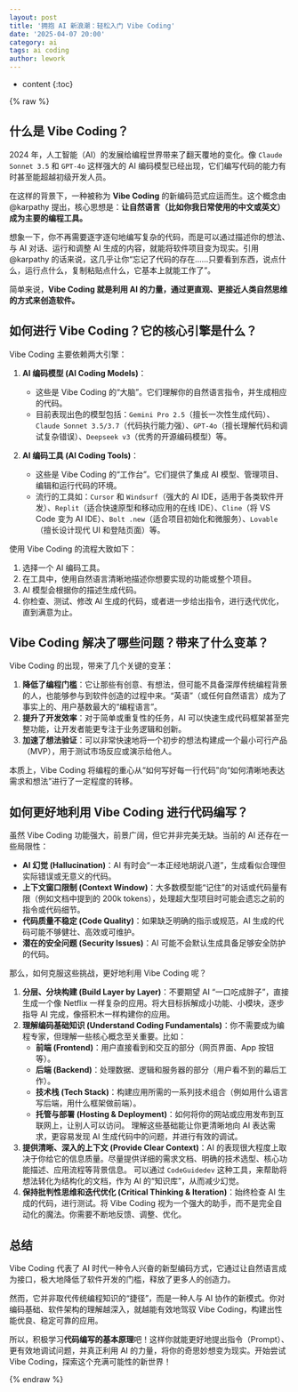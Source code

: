 ```yaml
---
layout: post
title: '拥抱 AI 新浪潮：轻松入门 Vibe Coding'
date: '2025-04-07 20:00'
category: ai
tags: ai coding
author: lework
---
```

* content
{:toc}

{% raw %}

## 什么是 Vibe Coding？

2024 年，人工智能（AI）的发展给编程世界带来了翻天覆地的变化。像 `Claude Sonnet 3.5` 和 `GPT-4o` 这样强大的 AI 编码模型已经出现，它们编写代码的能力有时甚至能超越初级开发人员。

在这样的背景下，一种被称为 **Vibe Coding** 的新编码范式应运而生。这个概念由 @karpathy 提出，核心思想是：**让自然语言（比如你我日常使用的中文或英文）成为主要的编程工具。**

想象一下，你不再需要逐字逐句地编写复杂的代码，而是可以通过描述你的想法、与 AI 对话、运行和调整 AI 生成的内容，就能将软件项目变为现实。引用 @karpathy 的话来说，这几乎让你“忘记了代码的存在……只要看到东西，说点什么，运行点什么，复制粘贴点什么，它基本上就能工作了”。

简单来说，**Vibe Coding 就是利用 AI 的力量，通过更直观、更接近人类自然思维的方式来创造软件。**





## 如何进行 Vibe Coding？它的核心引擎是什么？

Vibe Coding 主要依赖两大引擎：

1.  **AI 编码模型 (AI Coding Models)**：

    - 这些是 Vibe Coding 的“大脑”。它们理解你的自然语言指令，并生成相应的代码。
    - 目前表现出色的模型包括：`Gemini Pro 2.5`（擅长一次性生成代码）、`Claude Sonnet 3.5/3.7`（代码执行能力强）、`GPT-4o`（擅长理解代码和调试复杂错误）、`Deepseek v3`（优秀的开源编码模型）等。

2.  **AI 编码工具 (AI Coding Tools)**：
    - 这些是 Vibe Coding 的“工作台”。它们提供了集成 AI 模型、管理项目、编辑和运行代码的环境。
    - 流行的工具如：`Cursor` 和 `Windsurf`（强大的 AI IDE，适用于各类软件开发）、`Replit`（适合快速原型和移动应用的在线 IDE）、`Cline`（将 VS Code 变为 AI IDE）、`Bolt .new`（适合项目初始化和微服务）、`Lovable`（擅长设计现代 UI 和登陆页面）等。

使用 Vibe Coding 的流程大致如下：

1.  选择一个 AI 编码工具。
2.  在工具中，使用自然语言清晰地描述你想要实现的功能或整个项目。
3.  AI 模型会根据你的描述生成代码。
4.  你检查、测试、修改 AI 生成的代码，或者进一步给出指令，进行迭代优化，直到满意为止。

## Vibe Coding 解决了哪些问题？带来了什么变革？

Vibe Coding 的出现，带来了几个关键的变革：

1.  **降低了编程门槛**：它让那些有创意、有想法，但可能不具备深厚传统编程背景的人，也能够参与到软件创造的过程中来。“英语”（或任何自然语言）成为了事实上的、用户基数最大的“编程语言”。
2.  **提升了开发效率**：对于简单或重复性的任务，AI 可以快速生成代码框架甚至完整功能，让开发者能更专注于业务逻辑和创新。
3.  **加速了想法验证**：可以非常快速地将一个初步的想法构建成一个最小可行产品（MVP），用于测试市场反应或演示给他人。

本质上，Vibe Coding 将编程的重心从“如何写好每一行代码”向“如何清晰地表达需求和想法”进行了一定程度的转移。

## 如何更好地利用 Vibe Coding 进行代码编写？

虽然 Vibe Coding 功能强大，前景广阔，但它并非完美无缺。当前的 AI 还存在一些局限性：

- **AI 幻觉 (Hallucination)**：AI 有时会“一本正经地胡说八道”，生成看似合理但实际错误或无意义的代码。
- **上下文窗口限制 (Context Window)**：大多数模型能“记住”的对话或代码量有限（例如文档中提到的 200k tokens），处理超大型项目时可能会遗忘之前的指令或代码细节。
- **代码质量不稳定 (Code Quality)**：如果缺乏明确的指示或规范，AI 生成的代码可能不够健壮、高效或可维护。
- **潜在的安全问题 (Security Issues)**：AI 可能不会默认生成具备足够安全防护的代码。

那么，如何克服这些挑战，更好地利用 Vibe Coding 呢？

1.  **分层、分块构建 (Build Layer by Layer)**：不要期望 AI “一口吃成胖子”，直接生成一个像 Netflix 一样复杂的应用。将大目标拆解成小功能、小模块，逐步指导 AI 完成，像搭积木一样构建你的应用。
2.  **理解编码基础知识 (Understand Coding Fundamentals)**：你不需要成为编程专家，但理解一些核心概念至关重要。比如：
    - **前端 (Frontend)**：用户直接看到和交互的部分（网页界面、App 按钮等）。
    - **后端 (Backend)**：处理数据、逻辑和服务器的部分（用户看不到的幕后工作）。
    - **技术栈 (Tech Stack)**：构建应用所需的一系列技术组合（例如用什么语言写后端，用什么框架做前端）。
    - **托管与部署 (Hosting & Deployment)**：如何将你的网站或应用发布到互联网上，让别人可以访问。
      理解这些基础能让你更清晰地向 AI 表达需求，更容易发现 AI 生成代码中的问题，并进行有效的调试。
3.  **提供清晰、深入的上下文 (Provide Clear Context)**：AI 的表现很大程度上取决于你给它的信息质量。尽量提供详细的需求文档、明确的技术选型、核心功能描述、应用流程等背景信息。 可以通过 `CodeGuidedev` 这种工具，来帮助将想法转化为结构化的文档，作为 AI 的“知识库”，从而减少幻觉。
4.  **保持批判性思维和迭代优化 (Critical Thinking & Iteration)**：始终检查 AI 生成的代码，进行测试。将 Vibe Coding 视为一个强大的助手，而不是完全自动化的魔法。你需要不断地反馈、调整、优化。

## 总结

Vibe Coding 代表了 AI 时代一种令人兴奋的新型编码方式，它通过让自然语言成为接口，极大地降低了软件开发的门槛，释放了更多人的创造力。

然而，它并非取代传统编程知识的“捷径”，而是一种人与 AI 协作的新模式。你对编码基础、软件架构的理解越深入，就越能有效地驾驭 Vibe Coding，构建出性能优良、稳定可靠的应用。

所以，积极学习**代码编写的基本原理**吧！这样你就能更好地提出指令（Prompt）、更有效地调试问题，并真正利用 AI 的力量，将你的奇思妙想变为现实。开始尝试 Vibe Coding，探索这个充满可能性的新世界！

{% endraw %}
